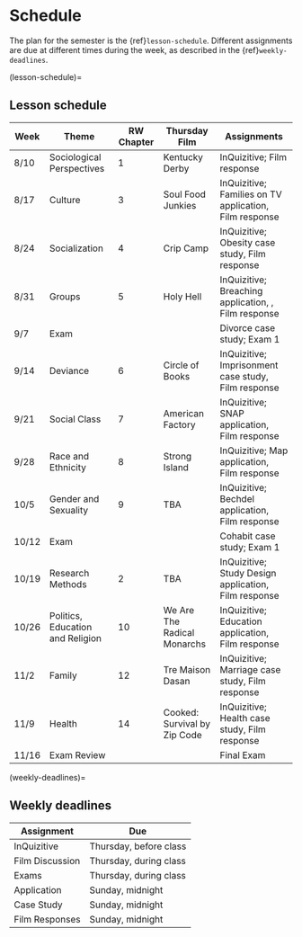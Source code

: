 # Schedule

The plan for the semester is the {ref}`lesson-schedule`. Different assignments are due at different times during the week, as described in the {ref}`weekly-deadlines`.


(lesson-schedule)=
## Lesson schedule
| Week  | Theme                            | RW Chapter | Thursday Film              | Assignments                                            |
|-------|----------------------------------|------------|----------------------------|--------------------------------------------------------|
| 8/10  | Sociological Perspectives        | 1          | Kentucky Derby         | InQuizitive; Film response      |
| 8/17  | Culture                          | 3          | Soul Food Junkies  | InQuizitive; Families on TV application, Film response |
| 8/24  | Socialization                    | 4          | Crip Camp  | InQuizitive; Obesity case study, Film response         |
| 8/31  | Groups                           | 5          | Holy Hell  | InQuizitive; Breaching application, , Film response       |
| 9/7   | Exam                             |            |                            | Divorce case study; Exam 1                             |
| 9/14  | Deviance                         | 6          | Circle of Books  | InQuizitive; Imprisonment case study, Film response    |
| 9/21  | Social Class                     | 7          | American Factory  | InQuizitive; SNAP application, Film response           |
| 9/28  | Race and Ethnicity               | 8          | Strong Island  | InQuizitive; Map application, Film response            |
| 10/5  | Gender and Sexuality             | 9          | TBA  | InQuizitive; Bechdel application, Film response        |
| 10/12 | Exam                             |            |                            | Cohabit case study; Exam 1                             |
| 10/19 | Research Methods                 | 2          | TBA  | InQuizitive; Study Design application, Film response   |
| 10/26 | Politics, Education and Religion | 10         | We Are The Radical Monarchs  | InQuizitive; Education application, Film response      |
| 11/2  | Family                           | 12         | Tre Maison Dasan | InQuizitive; Marriage case study, Film response        |
| 11/9  | Health                           | 14         | Cooked: Survival by Zip Code | InQuizitive; Health case study, Film response          |
| 11/16 | Exam Review                      |            |                            | Final Exam                                             |

(weekly-deadlines)=
## Weekly deadlines

| Assignment      | Due                    |
|-----------------|------------------------|
| InQuizitive     | Thursday, before class     |
| Film Discussion | Thursday, during class |
| Exams           | Thursday, during class |
| Application     | Sunday, midnight       |
| Case Study      | Sunday, midnight       |
| Film Responses  | Sunday, midnight       |
